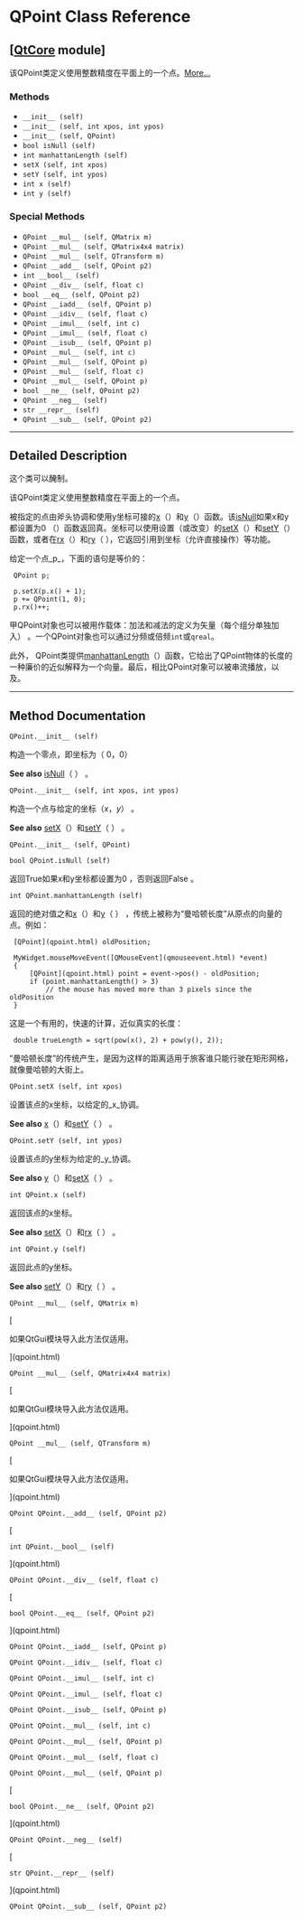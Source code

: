 # QPoint Class Reference

## [[QtCore](index.htm) module]

该QPoint类定义使用整数精度在平面上的一个点。[More...](#details)

### Methods

*   `__init__ (self)`
*   `__init__ (self, int xpos, int ypos)`
*   `__init__ (self, QPoint)`
*   `bool isNull (self)`
*   `int manhattanLength (self)`
*   `setX (self, int xpos)`
*   `setY (self, int ypos)`
*   `int x (self)`
*   `int y (self)`

### Special Methods

*   `QPoint __mul__ (self, QMatrix m)`
*   `QPoint __mul__ (self, QMatrix4x4 matrix)`
*   `QPoint __mul__ (self, QTransform m)`
*   `QPoint __add__ (self, QPoint p2)`
*   `int __bool__ (self)`
*   `QPoint __div__ (self, float c)`
*   `bool __eq__ (self, QPoint p2)`
*   `QPoint __iadd__ (self, QPoint p)`
*   `QPoint __idiv__ (self, float c)`
*   `QPoint __imul__ (self, int c)`
*   `QPoint __imul__ (self, float c)`
*   `QPoint __isub__ (self, QPoint p)`
*   `QPoint __mul__ (self, int c)`
*   `QPoint __mul__ (self, QPoint p)`
*   `QPoint __mul__ (self, float c)`
*   `QPoint __mul__ (self, QPoint p)`
*   `bool __ne__ (self, QPoint p2)`
*   `QPoint __neg__ (self)`
*   `str __repr__ (self)`
*   `QPoint __sub__ (self, QPoint p2)`

* * *

## Detailed Description

这个类可以醃制。

该QPoint类定义使用整数精度在平面上的一个点。

被指定的点由斧头协调和使用y坐标可接的[x](qpoint.html#x)（）和[y](qpoint.html#y)（）函数。该[isNull](qpoint.html#isNull)如果x和y都设置为0 （）函数返回真。坐标可以使用设置（或改变）的[setX](qpoint.html#setX)（）和[setY](qpoint.html#setY)（）函数，或者在[rx](qpoint.html#rx)（）和[ry](qpoint.html#ry)（ ），它返回引用到坐标（允许直接操作）等功能。

给定一个点_p_，下面的语句是等价的：

```
 QPoint p;

 p.setX(p.x() + 1);
 p += QPoint(1, 0);
 p.rx()++;

```

甲QPoint对象也可以被用作载体：加法和减法的定义为矢量（每个组分单独加入） 。一个QPoint对象也可以通过分频或倍频`int`或`qreal`。

此外， QPoint类提供[manhattanLength](qpoint.html#manhattanLength)（）函数，它给出了QPoint物体的长度的一种廉价的近似解释为一个向量。最后，相比QPoint对象可以被串流播放，以及。

* * *

## Method Documentation

```
QPoint.__init__ (self)
```

构造一个零点，即坐标为（ 0，0）

**See also** [isNull](qpoint.html#isNull)（ ） 。

```
QPoint.__init__ (self, int xpos, int ypos)
```

构造一个点与给定的坐标（_x_，_y_） 。

**See also** [setX](qpoint.html#setX)（）和[setY](qpoint.html#setY)（ ） 。

```
QPoint.__init__ (self, QPoint)
```

```
bool QPoint.isNull (self)
```

返回True如果x和y坐标都设置为0 ，否则返回False 。

```
int QPoint.manhattanLength (self)
```

返回的绝对值之和[x](qpoint.html#x)（）和[y](qpoint.html#y)（ ） ，传统上被称为“曼哈顿长度”从原点的向量的点。例如：

```
 [QPoint](qpoint.html) oldPosition;

 MyWidget.mouseMoveEvent([QMouseEvent](qmouseevent.html) *event)
 {
     [QPoint](qpoint.html) point = event->pos() - oldPosition;
     if (point.manhattanLength() > 3)
         // the mouse has moved more than 3 pixels since the oldPosition
 }

```

这是一个有用的，快速的计算，近似真实的长度：

```
 double trueLength = sqrt(pow(x(), 2) + pow(y(), 2));

```

“曼哈顿长度”的传统产生，是因为这样的距离适用于旅客谁只能行驶在矩形网格，就像曼哈顿的大街上。

```
QPoint.setX (self, int xpos)
```

设置该点的x坐标，以给定的_x_协调。

**See also** [x](qpoint.html#x)（）和[setY](qpoint.html#setY)（ ） 。

```
QPoint.setY (self, int ypos)
```

设置该点的y坐标为给定的_y_协调。

**See also** [y](qpoint.html#y)（）和[setX](qpoint.html#setX)（ ） 。

```
int QPoint.x (self)
```

返回该点的x坐标。

**See also** [setX](qpoint.html#setX)（）和[rx](qpoint.html#rx)（ ） 。

```
int QPoint.y (self)
```

返回此点的y坐标。

**See also** [setY](qpoint.html#setY)（）和[ry](qpoint.html#ry)（ ） 。

```
QPoint __mul__ (self, QMatrix m)
```

[

如果QtGui模块导入此方法仅适用。

](qpoint.html)

```
QPoint __mul__ (self, QMatrix4x4 matrix)
```

[

如果QtGui模块导入此方法仅适用。

](qpoint.html)

```
QPoint __mul__ (self, QTransform m)
```

[

如果QtGui模块导入此方法仅适用。

](qpoint.html)

```
QPoint QPoint.__add__ (self, QPoint p2)
```

[

```
int QPoint.__bool__ (self)
```

](qpoint.html)

```
QPoint QPoint.__div__ (self, float c)
```

[

```
bool QPoint.__eq__ (self, QPoint p2)
```

](qpoint.html)

```
QPoint QPoint.__iadd__ (self, QPoint p)
```

[](qpoint.html)

```
QPoint QPoint.__idiv__ (self, float c)
```

[](qpoint.html)

```
QPoint QPoint.__imul__ (self, int c)
```

[](qpoint.html)

```
QPoint QPoint.__imul__ (self, float c)
```

[](qpoint.html)

```
QPoint QPoint.__isub__ (self, QPoint p)
```

[](qpoint.html)

```
QPoint QPoint.__mul__ (self, int c)
```

[](qpoint.html)

```
QPoint QPoint.__mul__ (self, QPoint p)
```

[](qpoint.html)

```
QPoint QPoint.__mul__ (self, float c)
```

[](qpoint.html)

```
QPoint QPoint.__mul__ (self, QPoint p)
```

[

```
bool QPoint.__ne__ (self, QPoint p2)
```

](qpoint.html)

```
QPoint QPoint.__neg__ (self)
```

[

```
str QPoint.__repr__ (self)
```

](qpoint.html)

```
QPoint QPoint.__sub__ (self, QPoint p2)
```

[](qpoint.html)